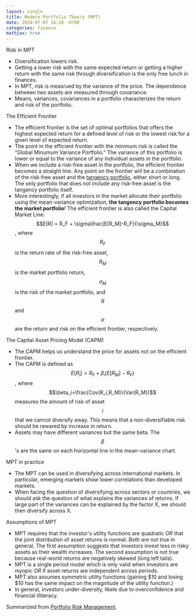 ```yaml
---
layout: single
title: Modern Portfolio Theory (MPT)
date: 2018-07-07 16:28 -0700
categories: finance
mathjax: true
---
```


Risk in MPT
- Diversification lowers risk.
- Getting a lower risk with the same expected return or getting a higher return with the same risk through diversification is the only free lunch in finances.
- In MPT, risk is measrued by the variance of the price. The dependence between two assets are measured through covariance.
- Means, variances, covariances in a portfolio characterizes the return and risk of the portfolio.

The Efficient Frontier
- The efficient frontier is the set of optimal portfolios that offers the highest expected return for a defined level of risk or the lowest risk for a given level of expected return.
- The point in the efficient frontier with the minimum risk is called the "Global Minumum Variance Portfolio." The variance of this portfolio is lower or equal to the variance of any individual assets in the portfolio.
- When we include a risk-free asset in the portfolio, the efficient frontier becomes a straight line. Any point on the frontier will be a combination of the risk-free asset and the [tangency portfolio](https://en.wikipedia.org/wiki/Modern_portfolio_theory), either short or long. The only portfolio that does not include any risk-free asset is the tangency portfolio itself.
- More interestingly, if all investors in the market allocate their portfolio using the mean-variance optimization, **the tangency portfolio becomes the market portfolio**! The efficient frontier is also called the Capital Market Line: $$E[R] = R_F + \sigma\frac{E[R_M]-R_F}{\sigma_M}$$, where $$R_F$$ is the return rate of the risk-free asset, $$R_M$$ is the market portfolio return, $$\sigma_M$$ is the risk of the market portfolio, and $$R$$ and $$\sigma$$ are the return and risk on the efficient frontier, respectively.


The Capital Asset Pricing Model (CAPM)
- The CAPM helps us understand the price for assets not on the efficient frontier.
- The CAPM is defined as $$E[R_i] = R_F + \beta_i(E[R_M]-R_F)$$, where $$\beta_i=\frac{Cov(R_i,R_M)}{Var(R_M)}$$ measures the amount of risk of asset $$i$$ that we cannot diversify away. This means that a non-diversifiable risk should be rewared by increase in return. 
- Assets may have different variances but the same beta. The $$\beta$$'s are the same on each horizontal line in the mean-variance chart.

MPT in practice
- The MPT can be used in diversifying across international markets. In particular, emerging markets show lower correlations than developed markets.
- When facing the question of diversifying across sectors or countries, we should ask the question of what explains the variances of returns. If large part of the variances can be explained by the factor X, we should then diversify across X.

Assumptions of MPT
- MPT requires that the investor's utility functions are quadratic *OR* that the joint distribution of asset returns is normal. Both are not true in general. The first assumption suggests that investors invest less in risky assets as their wealth increases. The second assumption is not true because real-world returns are negatively skewed (long left tails).
- MPT is a single period model which is only valid when investors are myopic *OR* if asset returns are independent across periods.
- MPT also assumes symmetric utility functions (gaining $10 and losing $10 has the same impact on the magnitude of the utility function.)
- In general, investors under-diversity, likele due to overconfidence and financial illiteracy.

Summarized from [Portfolio Risk Management](https://www.coursera.org/learn/portfolio-risk-management).